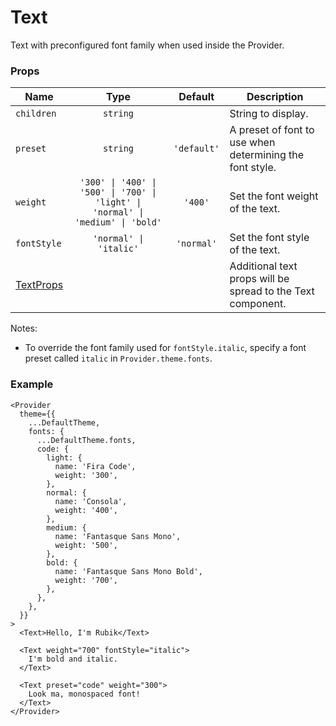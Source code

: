 # Text

Text with preconfigured font family when used inside the Provider.

### Props

| Name                                                                      |                                      Type                                       |   Default   | Description                                                 |
| ------------------------------------------------------------------------- | :-----------------------------------------------------------------------------: | :---------: | ----------------------------------------------------------- |
| `children`                                                                |                                    `string`                                     |             | String to display.                                          |
| `preset`                                                                  |                                    `string`                                     | `'default'` | A preset of font to use when determining the font style.    |
| `weight`                                                                  | `'300' \| '400' \| '500' \| '700' \| 'light' \| 'normal' \| 'medium' \| 'bold'` |   `'400'`   | Set the font weight of the text.                            |
| `fontStyle`                                                               |                             `'normal' \| 'italic'`                              | `'normal'`  | Set the font style of the text.                             |
| [TextProps](https://facebook.github.io/react-native/docs/text.html#props) |                                                                                 |             | Additional text props will be spread to the Text component. |

Notes:

- To override the font family used for `fontStyle.italic`, specify a font preset called `italic` in `Provider.theme.fonts`.

### Example

```tsx
<Provider
  theme={{
    ...DefaultTheme,
    fonts: {
      ...DefaultTheme.fonts,
      code: {
        light: {
          name: 'Fira Code',
          weight: '300',
        },
        normal: {
          name: 'Consola',
          weight: '400',
        },
        medium: {
          name: 'Fantasque Sans Mono',
          weight: '500',
        },
        bold: {
          name: 'Fantasque Sans Mono Bold',
          weight: '700',
        },
      },
    },
  }}
>
  <Text>Hello, I'm Rubik</Text>

  <Text weight="700" fontStyle="italic">
    I'm bold and italic.
  </Text>

  <Text preset="code" weight="300">
    Look ma, monospaced font!
  </Text>
</Provider>
```
